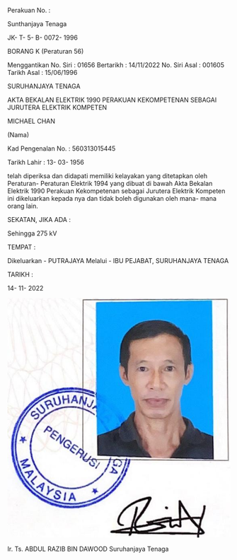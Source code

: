 Perakuan No. :

Sunthanjaya Tenaga

JK- T- 5- B- 0072- 1996

BORANG K (Peraturan 56)

Menggantikan No. Siri : 01656 Bertarikh : 14/11/2022 No. Siri Asal : 001605 Tarikh Asal : 15/06/1996

SURUHANJAYA TENAGA

AKTA BEKALAN ELEKTRIK 1990 PERAKUAN KEKOMPETENAN SEBAGAI JURUTERA ELEKTRIK KOMPETEN

MICHAEL CHAN

(Nama)

Kad Pengenalan No. : 560313015445

Tarikh Lahir : 13- 03- 1956

telah diperiksa dan didapati memiliki kelayakan yang ditetapkan oleh Peraturan- Peraturan Elektrik 1994 yang dibuat di bawah Akta Bekalan Elektrik 1990 Perakuan Kekompetenan sebagai Jurutera Elektrik Kompeten ini dikeluarkan kepada nya dan tidak boleh digunakan oleh mana- mana orang lain.

SEKATAN, JIKA ADA :

Sehingga 275 kV

TEMPAT :

Dikeluarkan - PUTRAJAYA Melalui - IBU PEJABAT, SURUHANJAYA TENAGA

TARIKH :

14- 11- 2022

![](images/087e1cff1248efa5788730eca585bede88074b6f4fefce75d73d794f2abb14ee.jpg)

Ir. Ts. ABDUL RAZIB BIN DAWOOD Suruhanjaya Tenaga